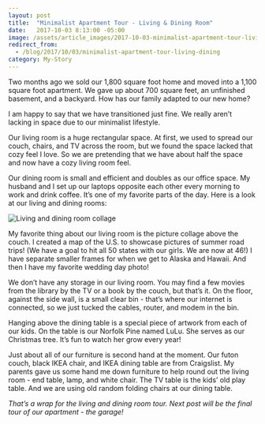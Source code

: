 ```yaml
---
layout: post
title:  "Minimalist Apartment Tour - Living & Dining Room"
date:   2017-10-03 8:13:00 -05:00
image: /assets/article_images/2017-10-03-minimalist-apartment-tour-living-dining/minimalist-dining.jpg
redirect_from:
  - /blog/2017/10/03/minimalist-apartment-tour-living-dining
category: My-Story
---
```


Two months ago we sold our 1,800 square foot home and moved into a 1,100 square foot apartment. We gave up about 700 square feet, an unfinished basement, and a backyard. How has our family adapted to our new home?

I am happy to say that we have transitioned just fine. We really aren’t lacking in space due to our minimalist lifestyle.

Our living room is a huge rectangular space. At first, we used to spread our couch, chairs, and TV across the room, but we found the space lacked that cozy feel I love. So we are pretending that we have about half the space and now have a cozy living room feel.

Our dining room is small and efficient and doubles as our office space. My husband and I set up our laptops opposite each other every morning to work and drink coffee. It’s one of my favorite parts of the day.
Here is a look at our living and dining rooms:

![Living and dining room collage]({{site.url}}/assets/article_images/2017-10-03-minimalist-apartment-tour-living-dining/living-dining-collage.png)

My favorite thing about our living room is the picture collage above the couch. I created a map of the U.S. to showcase pictures of summer road trips! (We have a goal to hit all 50 states with our girls. We are now at 46!) I have separate smaller frames for when we get to Alaska and Hawaii. And then I have my favorite wedding day photo!

We don’t have any storage in our living room. You may find a few movies from the library by the TV or a book by the couch, but that’s it. On the floor, against the side wall, is a small clear bin - that’s where our internet is connected, so we just tucked the cables, router, and modem in the bin.

Hanging above the dining table is a special piece of artwork from each of our kids. On the table is our Norfolk Pine named LuLu. She serves as our Christmas tree. It’s fun to watch her grow every year!

Just about all of our furniture is second hand at the moment. Our futon couch, black IKEA chair, and IKEA dining table are from Craigslist. My parents gave us some hand me down furniture to help round out the living room - end table, lamp, and white chair. The TV table is the kids’ old play table. And we are using old random folding chairs at our dining table.

_That’s a wrap for the living and dining room tour. Next post will be the final tour of our apartment - the garage!_
